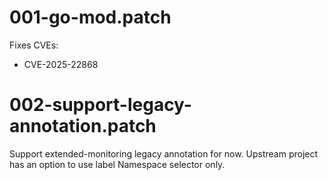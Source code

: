 # 001-go-mod.patch

Fixes CVEs: 
- CVE-2025-22868 


# 002-support-legacy-annotation.patch

Support extended-monitoring legacy annotation for now. Upstream project has an option to use label Namespace selector only.
